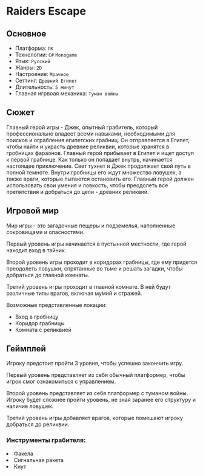 # Raiders Escape
<h2>Основное</h2>
<ul>
<li>Платформа: <code>ПК</code></li>
<li>Технологии: <code>C#</code> <code>Monogame</code></li>
<li>Язык: <code>Русский</code></li>
<li>Жанры: <code>2D</code></li>
<li>Настроение: <code>Мрачное</code></li>
<li>Сеттинг: <code>Древний Египет</code></li>
<li>Длительность: <code>5 минут</code></li>
<li>Главная игрвоая механика: <code>Туман войны</code></li>
</ul>
<h2>Сюжет</h2>
<p>Главный герой игры - Джек, опытный грабитель, который профессионально владеет всеми навыками, необходимыми для поисков и ограбления египетских грабниц. Он отправляется в Египет, чтобы найти и украсть древние реликвии, которые хранятся в гробницах фараонов.
Главный герой прибывает в Египет и ищет доступ к первой грабнице. Как только он попадает внутрь, начинается настоящее приключение. Свет тухнет и Джек продолжает свой путь в полной темноте. Внутри гробницы его ждут множество ловушек, а также враги, которые пытаются остановить его. Главный герой должен использовать свои умения и ловкость, чтобы преодолеть все препятствия и добраться до цели - древних реликвий.</p>
<h2>Игровой мир</h2>
<p>Мир игры - это загадочные пещеры и подземелья, наполненные сокровищами и опасностями.</p>
<p>Первый уровень игры начинается в пустынной местности, где герой находит вход в тайник. </p>
<p>Второй уровень игры проходит в коридорах грабницы, где ему придется преодолеть ловушки, спрятанные во тьме и решать загадки, чтобы добраться до главной комнаты.</p>
<p>Третий уровень игры проходит в главной комнате. В ней будут различные типы врагов, включая мумий и стражей.
</p>
<p>Возможные представленные локации:</p>
<ul>
<li>Вход в гробницу</li>
<li>Коридор грабницы</li>
<li>Комната с реликвией</li>
</ul>
<h2>Геймплей</h2>
<p>Игроку предстоит пройти 3 уровня, чтобы успешно закончить игру.</p>
<p>Первый уровень представляет из себя обычный платформер, чтобы игрок смог ознакомиться с управлением.</p>
<p>Второй уровень представляет из себя платформер с туманом войны. Игроку будет сложнее пройти уровень, не зная заранее его структуру и наличие ловушек.</p>
<p>Третий уровень игры добавляет врагов, которые помешают игроку добраться до реликвии.</p>
<h3>Инструменты грабителя:</h3>
<li>Факела</li>
<li>Сигнальная ракета</li>
<li>Кнут</li>
